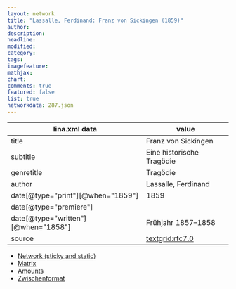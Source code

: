 ```yaml
---
layout: network
title: "Lassalle, Ferdinand: Franz von Sickingen (1859)"
author:
description:
headline:
modified:
category:
tags:
imagefeature: 
mathjax: 
chart: 
comments: true
featured: false
list: true
networkdata: 287.json
---
```

lina.xml data  | value
------------- | -------------
title|Franz von Sickingen
subtitle|Eine historische Tragödie
genretitle|Tragödie
author|Lassalle, Ferdinand
date[@type="print"][@when="1859"]|1859
date[@type="premiere"]|
date[@type="written"][@when="1858"]|Frühjahr 1857–1858
source|[textgrid:rfc7.0](https://textgridlab.org/1.0/tgcrud-public/rest/textgrid:rfc7.0/data)



* [Network (sticky and static)](/linas/network287)
* [Matrix](/linas/matrix287)
* [Amounts](/linas/amount287)
* [Zwischenformat](/linas/lina287 )
